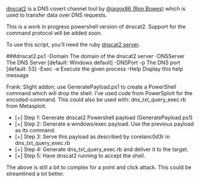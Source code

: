 [dnscat2](https://github.com/iagox86/dnscat2) is a DNS covert channel tool by [@iagox86 (Ron Bowes)](https://blog.skullsecurity.org/) which is used to transfer data over DNS requests.

This is a work in progress powershell version of dnscat2.  Support for the command protocol will be added soon.

To use this script, you'll need the ruby [dnscat2 server](https://github.com/iagox86/dnscat2).

###dnscat2.ps1
    -Domain <domain>          The domain of the dnscat2 server
    -DNSServer <host>         The DNS Server [default: Windows default]
    -DNSPort -p <port>        The DNS port [default: 53]
    -Exec -e <process>        Execute the given process
    -Help                     Display this help message



Frank:
Slight addon; use GeneratePayload.ps1 to create a PowerShell command which will drop the shell.
I've used code from PowerSploit for the encoded-command.
This could also be used with: dns_txt_query_exec.rb from Metasploit.
- [+] Step 1: Generate dnscat2 Powershell payload (GeneratePayload.ps1)
- [+] Step 2: Generate a windows/exec payload. Use the previous payload as its command.
- [+] Step 3: Serve this payload as described by corelanc0d3r in dns_txt_query_exec.rb
- [+] Step 4: Generate dns_txt_query_exec.rb and deliver it to the target.
- [+] Step 5: Have dnscat2 running to accept the shell.  

The above is still a bit to complex for a point and click attack. This could be streamlined a lot better.
